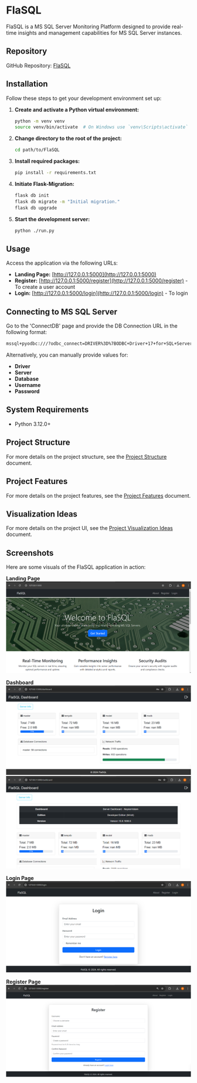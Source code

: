 
# FlaSQL

FlaSQL is a MS SQL Server Monitoring Platform designed to provide real-time insights and management capabilities for MS SQL Server instances.

## Repository
GitHub Repository: [FlaSQL](https://github.com/NoManNayeem/FlaSQL.git)

## Installation

Follow these steps to get your development environment set up:

1. **Create and activate a Python virtual environment:**
   ```bash
   python -m venv venv
   source venv/bin/activate  # On Windows use `venv\Scripts\activate`
   ```

2. **Change directory to the root of the project:**
   ```bash
   cd path/to/FlaSQL
   ```

3. **Install required packages:**
   ```bash
   pip install -r requirements.txt
   ```

4. **Initiate Flask-Migration:**
   ```bash
   flask db init
   flask db migrate -m "Initial migration."
   flask db upgrade
   ```

5. **Start the development server:**
   ```bash
   python ./run.py
   ```

## Usage

Access the application via the following URLs:
- **Landing Page:** [http://127.0.0.1:5000](http://127.0.0.1:5000)
- **Register:** [http://127.0.0.1:5000/register](http://127.0.0.1:5000/register) - To create a user account
- **Login:** [http://127.0.0.1:5000/login](http://127.0.0.1:5000/login) - To login

## Connecting to MS SQL Server

Go to the 'ConnectDB' page and provide the DB Connection URL in the following format:
```bash
mssql+pyodbc:///?odbc_connect=DRIVER%3D%7BODBC+Driver+17+for+SQL+Server%7D%3BSERVER%3DNAYEEMISLAM%3BDATABASE%3Dmaster%3BTrusted_Connection%3Dyes%3B
```
Alternatively, you can manually provide values for:
- **Driver**
- **Server**
- **Database**
- **Username**
- **Password**

## System Requirements
- Python 3.12.0+


## Project Structure
For more details on the project structure, see the [Project Structure](./ProjectStructure.md) document.



## Project Features
For more details on the project features, see the [Project Features](./Features.md) document.


## Visualization Ideas
For more details on the project UI, see the [Project Visualization Ideas](./VisualizationSuggestion.md) document.


## Screenshots

Here are some visuals of the FlaSQL application in action:

**Landing Page**
![Landing Page](./ScreenShots//landing.png)

**Dashboard**
![Dashboard](./ScreenShots/dashboard1.png)
![Dashboard](./ScreenShots/dashboard2.png)

**Login Page**
![Login Page](./ScreenShots/login.png)

**Register Page**
![Login Page](./ScreenShots/register.png)

